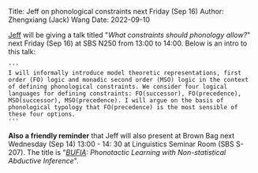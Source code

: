 Title: Jeff on phonological constraints next Friday (Sep 16)
Author: Zhengxiang (Jack) Wang
Date: 2022-09-10

[Jeff](https://www.jeffreyheinz.net) will be giving a talk titled "_What constraints should phonology allow?_" next Friday (Sep 16) at SBS N250 from 13:00 to 14:00. Below is an intro to this talk:

```
'''
I will informally introduce model theoretic representations, first order (FO) logic and monadic second order (MSO) logic in the context of defining phonological constraints. We consider four logical languages for defining constraints: FO(successor), FO(precedence), MSO(successor), MSO(precedence). I will argue on the basis of phonological typology that FO(precedence) is the most sensible of these four options.
'''
```

**Also a friendly reminder** that Jeff will also present at Brown Bag next Wednesday (Sep 14) 13:00 - 14: 30 at Linguistics Seminar Room (SBS S-207). The title is "_[BUFIA](https://github.com/heinz-jeffrey/bufia): Phonotactic Learning with Non-statistical Abductive Inference_".